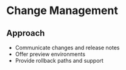 # Change Management

## Approach

- Communicate changes and release notes
- Offer preview environments
- Provide rollback paths and support
